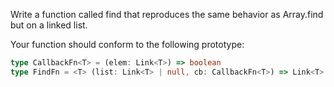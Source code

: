 Write a function called find that reproduces the same behavior as Array.find but on a linked list.

Your function should conform to the following prototype:

```typescript
type CallbackFn<T> = (elem: Link<T>) => boolean
type FindFn = <T> (list: Link<T> | null, cb: CallbackFn<T>) => Link<T> | undefined
```
